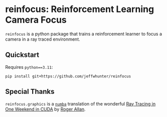 reinfocus: Reinforcement Learning Camera Focus
=========================================================

`reinfocus` is a python package that trains a reinforcement learner to focus a camera in a
ray traced environment.


Quickstart
------------------
Requires `python==3.11`:
```
pip install git+https://github.com/jeffwhunter/reinfocus
```

Special Thanks
------------------
`reinfocus.graphics` is a [`numba`](
https://numba.readthedocs.io/en/stable/cuda/index.html) translation of the wonderful [Ray
Tracing in One Weekend in CUDA](https://github.com/rogerallen/raytracinginoneweekendincuda
) by [Roger Allan](https://github.com/rogerallen).